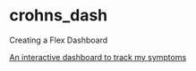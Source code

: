 # crohns_dash
Creating a Flex Dashboard 

[An interactive dashboard to track my symptoms](https://crohns.boxhop.io/)
